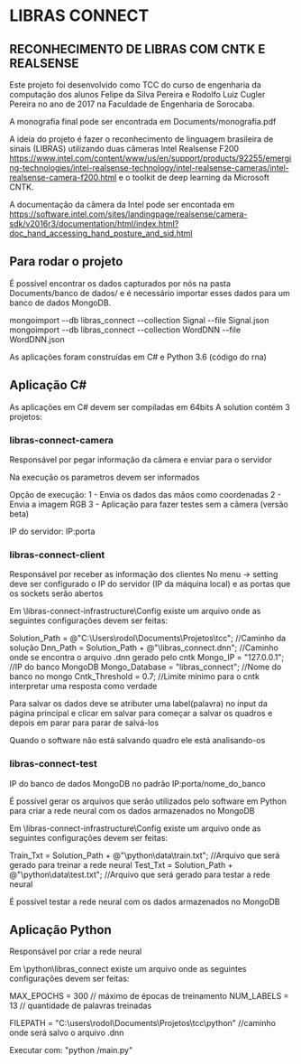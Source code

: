 # LIBRAS CONNECT

## RECONHECIMENTO DE LIBRAS COM CNTK E REALSENSE

Este projeto foi desenvolvido como TCC do curso de engenharia da computação dos alunos Felipe da Silva Pereira e Rodolfo Luiz Cugler Pereira no ano de 2017 na Faculdade de Engenharia de Sorocaba.

A monografia final pode ser encontrada em Documents/monografia.pdf

A ideia do projeto é fazer o reconhecimento de linguagem brasileira de sinais (LIBRAS) utilizando duas câmeras Intel Realsense F200 https://www.intel.com/content/www/us/en/support/products/92255/emerging-technologies/intel-realsense-technology/intel-realsense-cameras/intel-realsense-camera-f200.html e o toolkit de deep learning da Microsoft CNTK.

A documentação da câmera da Intel pode ser encontada em https://software.intel.com/sites/landingpage/realsense/camera-sdk/v2016r3/documentation/html/index.html?doc_hand_accessing_hand_posture_and_sid.html

## Para rodar o projeto
É possível encontrar os dados capturados por nós na pasta Documents/banco de dados/ e é necessário importar esses dados para um banco de dados MongoDB.

mongoimport --db libras_connect --collection Signal --file Signal.json
mongoimport --db libras_connect --collection WordDNN --file WordDNN.json

As aplicações foram construídas em C# e Python 3.6 (código do rna)

## Aplicação C#
As aplicações em C# devem ser compiladas em 64bits
A solution contém 3 projetos:

### libras-connect-camera
Responsável por pegar informação da câmera e enviar para o servidor

Na execução os parametros devem ser informados

Opção de execução: 
1 - Envia os dados das mãos como coordenadas 
2 - Envia a imagem RGB
3 - Aplicação para fazer testes sem a câmera (versão beta)

IP do servidor:
IP:porta

### libras-connect-client
Responsável por receber as informação dos clientes
No menu -> setting deve ser configurado o IP do servidor (IP da máquina local) e as portas que os sockets serão abertos

Em \libras-connect-infrastructure\Config existe um arquivo onde as seguintes configurações devem ser feitas:

Solution_Path = @"C:\Users\rodol\Documents\Projetos\tcc"; //Caminho da solução
Dnn_Path = Solution_Path + @"\libras_connect.dnn"; //Caminho onde se encontra o arquivo .dnn gerado pelo cntk
Mongo_IP = "127.0.0.1"; //IP do banco MongoDB
Mongo_Database = "libras_connect"; //Nome do banco no mongo
Cntk_Threshold = 0.7; //Limite mínimo para o cntk interpretar uma resposta como verdade

Para salvar os dados deve se atributer uma label(palavra) no input da página principal e clicar em salvar para começar a salvar os quadros e depois em parar para parar de salvá-los

Quando o software não está salvando quadro ele está analisando-os

### libras-connect-test
IP do banco de dados MongoDB no padrão IP:porta/nome_do_banco

É possível gerar os arquivos que serão utilizados pelo software em Python para criar a rede neural com os dados armazenados no MongoDB

Em \libras-connect-infrastructure\Config existe um arquivo onde as seguintes configurações devem ser feitas:

Train_Txt = Solution_Path + @"\python\data\train.txt"; //Arquivo que será gerado para treinar a rede neural
Test_Txt = Solution_Path + @"\python\data\test.txt"; //Arquivo que será gerado para testar a rede neural

É possível testar a rede neural com os dados armazenados no MongoDB

## Aplicação Python 

Responsável por criar a rede neural 

Em \python\libras_connect existe um arquivo onde as seguintes configurações devem ser feitas:

MAX_EPOCHS = 300 // máximo de épocas de treinamento
NUM_LABELS = 13 // quantidade de palavras treinadas 

FILEPATH = "C:\\users\\rodol\\Documents\\Projetos\\tcc\\python" //caminho onde será salvo o arquivo .dnn

Executar com: "python /main.py"











